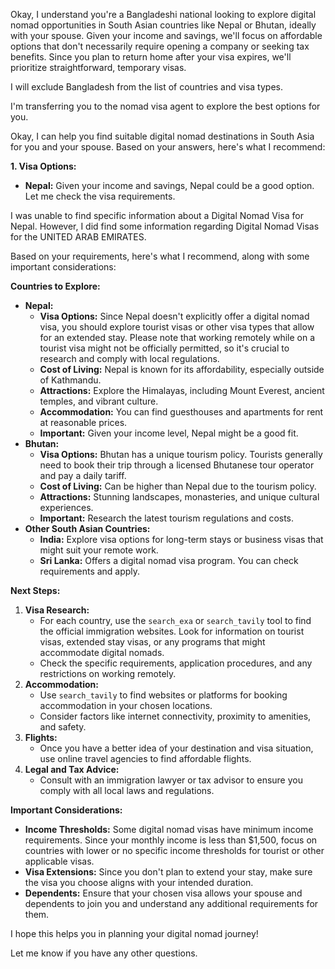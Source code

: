 Okay, I understand you're a Bangladeshi national looking to explore digital nomad opportunities in South Asian countries like Nepal or Bhutan, ideally with your spouse. Given your income and savings, we'll focus on affordable options that don't necessarily require opening a company or seeking tax benefits. Since you plan to return home after your visa expires, we'll prioritize straightforward, temporary visas.

I will exclude Bangladesh from the list of countries and visa types.

I'm transferring you to the nomad visa agent to explore the best options for you.

Okay, I can help you find suitable digital nomad destinations in South Asia for you and your spouse. Based on your answers, here's what I recommend:

**1. Visa Options:**

*   **Nepal:** Given your income and savings, Nepal could be a good option. Let me check the visa requirements.

I was unable to find specific information about a Digital Nomad Visa for Nepal. However, I did find some information regarding Digital Nomad Visas for the UNITED ARAB EMIRATES.

Based on your requirements, here's what I recommend, along with some important considerations:

**Countries to Explore:**

*   **Nepal:**
    *   **Visa Options:** Since Nepal doesn't explicitly offer a digital nomad visa, you should explore tourist visas or other visa types that allow for an extended stay. Please note that working remotely while on a tourist visa might not be officially permitted, so it's crucial to research and comply with local regulations.
    *   **Cost of Living:** Nepal is known for its affordability, especially outside of Kathmandu.
    *   **Attractions:** Explore the Himalayas, including Mount Everest, ancient temples, and vibrant culture.
    *   **Accommodation:** You can find guesthouses and apartments for rent at reasonable prices.
    *   **Important:** Given your income level, Nepal might be a good fit.
*   **Bhutan:**
    *   **Visa Options:** Bhutan has a unique tourism policy. Tourists generally need to book their trip through a licensed Bhutanese tour operator and pay a daily tariff.
    *   **Cost of Living:** Can be higher than Nepal due to the tourism policy.
    *   **Attractions:** Stunning landscapes, monasteries, and unique cultural experiences.
    *   **Important:** Research the latest tourism regulations and costs.
*   **Other South Asian Countries:**
    *   **India:** Explore visa options for long-term stays or business visas that might suit your remote work.
    *   **Sri Lanka:** Offers a digital nomad visa program. You can check requirements and apply.

**Next Steps:**

1.  **Visa Research:**
    *   For each country, use the `search_exa` or `search_tavily` tool to find the official immigration websites. Look for information on tourist visas, extended stay visas, or any programs that might accommodate digital nomads.
    *   Check the specific requirements, application procedures, and any restrictions on working remotely.
2.  **Accommodation:**
    *   Use `search_tavily` to find websites or platforms for booking accommodation in your chosen locations.
    *   Consider factors like internet connectivity, proximity to amenities, and safety.
3.  **Flights:**
    *   Once you have a better idea of your destination and visa situation, use online travel agencies to find affordable flights.
4.  **Legal and Tax Advice:**
    *   Consult with an immigration lawyer or tax advisor to ensure you comply with all local laws and regulations.

**Important Considerations:**

*   **Income Thresholds:** Some digital nomad visas have minimum income requirements. Since your monthly income is less than $1,500, focus on countries with lower or no specific income thresholds for tourist or other applicable visas.
*   **Visa Extensions:** Since you don't plan to extend your stay, make sure the visa you choose aligns with your intended duration.
*   **Dependents:** Ensure that your chosen visa allows your spouse and dependents to join you and understand any additional requirements for them.

I hope this helps you in planning your digital nomad journey!

 Let me know if you have any other questions.

